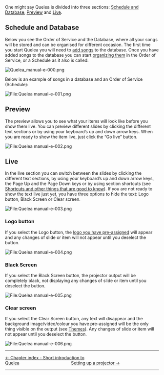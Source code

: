 One might say Quelea is divided into three sections: [Schedule and
Database](#schedule-and-database "Schedule and Database"),
[Preview](#preview "Preview") and [Live](#live "Live").

## Schedule and Database

Below you see the Order of Service and the Database, where all your
songs will be stored and can be organised for different occasion. The
first time you start Quelea you will need to [add
songs](Adding_items_to_Order_of_Service.md#adding-a-song "Adding items to Order of Service") to the
database. Once you have added songs to the database you can start
[organizing
them](Adding_items_to_Order_of_Service.md#organizing-a-schedule "Adding items to Order of Service")
in the Order of Service, or a Schedule as it also is called.

![Quelea_manual-e-000.png](Quelea_manual-e-000.png
"Quelea_manual-e-000.png")

Below is an example of songs in a database and an Order of Service
(Schedule):

![<File:Quelea> manual-e-001.png](Quelea_manual-e-001.png
"File:Quelea manual-e-001.png")

## Preview

The preview allows you to see what your items will look like before you
show them live. You can preview different slides by clicking the
different text sections or by using your keyboard’s up and down arrow
keys. When you are ready to show the item live, just click the “Go live”
button.

![<File:Quelea> manual-e-002.png](Quelea_manual-e-002.png
"File:Quelea manual-e-002.png")

## Live

In the live section you can switch between the slides by clicking the
different text sections, by using your keyboard’s up and down arrow
keys, the Page Up and the Page Down keys or by using section shortcuts
(see [Shortcuts and other things that are good to
know](Shortcuts_and_other_things_that_are_good_to_know.md "Shortcuts and other things that are good to know")). If
you are not ready to show the text live just yet, you have three options
to hide the text: Logo button, Black Screen or Clear screen.

![<File:Quelea> manual-e-003.png](Quelea_manual-e-003.png
"File:Quelea manual-e-003.png")

### Logo button

If you select the Logo button, the [logo you have
pre-assigned](Logo.md "Logo") will appear and any changes of slide or
item will not appear until you deselect the button.

![<File:Quelea> manual-e-004.png](Quelea_manual-e-004.png
"File:Quelea manual-e-004.png")

### Black Screen

If you select the Black Screen button, the projector output will be
completely black, not displaying any changes of slide or item until you
deselect the button.

![<File:Quelea> manual-e-005.png](Quelea_manual-e-005.png
"File:Quelea manual-e-005.png")

### Clear screen

If you select the Clear Screen button, any text will disappear and the
background image/video/colour you have pre-assigned will be the only
thing visible on the output (see [Themes](Themes.md "Themes")). Any
changes of slide or item will not appear until you deselect the button.

![<File:Quelea> manual-e-006.png](Quelea_manual-e-006.png
"File:Quelea manual-e-006.png")

-----



[← Chapter index - Short introduction to
Quelea](Short_introduction_to_Quelea.md "Short introduction to Quelea")&nbsp;&nbsp;&nbsp;&nbsp;&nbsp;&nbsp;&nbsp;&nbsp;&nbsp;&nbsp;&nbsp;&nbsp;&nbsp;&nbsp;&nbsp;&nbsp;&nbsp;&nbsp;&nbsp;&nbsp;&nbsp;&nbsp;&nbsp;&nbsp;&nbsp;&nbsp;&nbsp;&nbsp;&nbsp;&nbsp;&nbsp;&nbsp;&nbsp;&nbsp;&nbsp;&nbsp;&nbsp;&nbsp;&nbsp;&nbsp;&nbsp;&nbsp;&nbsp;[Setting
up a projector →](Setting_up_a_projector.md "Setting up a projector")

---
